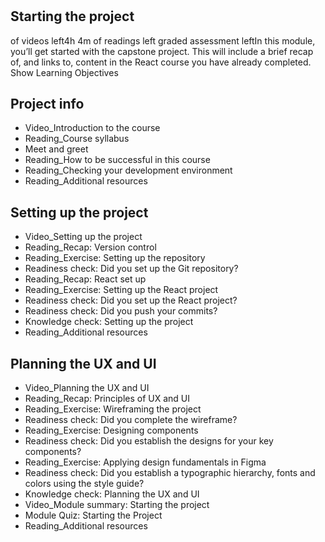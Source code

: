 # 

## Starting the project
 of videos left4h 4m of readings left graded assessment leftIn this module, you’ll get started with the capstone project. This will include a brief recap of, and links to, content in the React course you have already completed.
Show Learning Objectives


## Project info

- Video_Introduction to the course
- Reading_Course syllabus
- Meet and greet 
- Reading_How to be successful in this course
- Reading_Checking your development environment
- Reading_Additional resources

## Setting up the project

- Video_Setting up the project
- Reading_Recap: Version control
- Reading_Exercise: Setting up the repository
- Readiness check: Did you set up the Git repository?
- Reading_Recap: React set up
- Reading_Exercise: Setting up the React project
- Readiness check: Did you set up the React project?
- Readiness check: Did you push your commits?
- Knowledge check: Setting up the project
- Reading_Additional resources


## Planning the UX and UI
 
- Video_Planning the UX and UI
- Reading_Recap: Principles of UX and UI
- Reading_Exercise: Wireframing the project
- Readiness check: Did you complete the wireframe?
- Reading_Exercise: Designing components
- Readiness check: Did you establish the designs for your key components?
- Reading_Exercise: Applying design fundamentals in Figma
- Readiness check: Did you establish a typographic hierarchy, fonts and colors using the style guide?
- Knowledge check: Planning the UX and UI
- Video_Module summary: Starting the project
- Module Quiz: Starting the Project
- Reading_Additional resources
